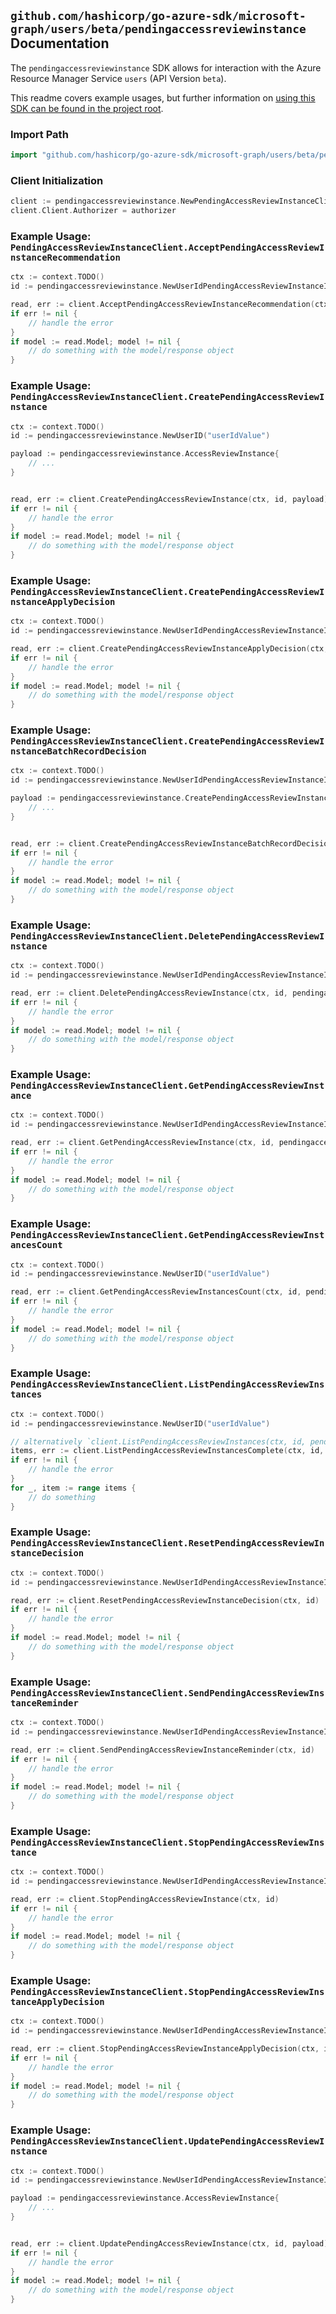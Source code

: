 
## `github.com/hashicorp/go-azure-sdk/microsoft-graph/users/beta/pendingaccessreviewinstance` Documentation

The `pendingaccessreviewinstance` SDK allows for interaction with the Azure Resource Manager Service `users` (API Version `beta`).

This readme covers example usages, but further information on [using this SDK can be found in the project root](https://github.com/hashicorp/go-azure-sdk/tree/main/docs).

### Import Path

```go
import "github.com/hashicorp/go-azure-sdk/microsoft-graph/users/beta/pendingaccessreviewinstance"
```


### Client Initialization

```go
client := pendingaccessreviewinstance.NewPendingAccessReviewInstanceClientWithBaseURI("https://management.azure.com")
client.Client.Authorizer = authorizer
```


### Example Usage: `PendingAccessReviewInstanceClient.AcceptPendingAccessReviewInstanceRecommendation`

```go
ctx := context.TODO()
id := pendingaccessreviewinstance.NewUserIdPendingAccessReviewInstanceID("userIdValue", "accessReviewInstanceIdValue")

read, err := client.AcceptPendingAccessReviewInstanceRecommendation(ctx, id)
if err != nil {
	// handle the error
}
if model := read.Model; model != nil {
	// do something with the model/response object
}
```


### Example Usage: `PendingAccessReviewInstanceClient.CreatePendingAccessReviewInstance`

```go
ctx := context.TODO()
id := pendingaccessreviewinstance.NewUserID("userIdValue")

payload := pendingaccessreviewinstance.AccessReviewInstance{
	// ...
}


read, err := client.CreatePendingAccessReviewInstance(ctx, id, payload)
if err != nil {
	// handle the error
}
if model := read.Model; model != nil {
	// do something with the model/response object
}
```


### Example Usage: `PendingAccessReviewInstanceClient.CreatePendingAccessReviewInstanceApplyDecision`

```go
ctx := context.TODO()
id := pendingaccessreviewinstance.NewUserIdPendingAccessReviewInstanceID("userIdValue", "accessReviewInstanceIdValue")

read, err := client.CreatePendingAccessReviewInstanceApplyDecision(ctx, id)
if err != nil {
	// handle the error
}
if model := read.Model; model != nil {
	// do something with the model/response object
}
```


### Example Usage: `PendingAccessReviewInstanceClient.CreatePendingAccessReviewInstanceBatchRecordDecision`

```go
ctx := context.TODO()
id := pendingaccessreviewinstance.NewUserIdPendingAccessReviewInstanceID("userIdValue", "accessReviewInstanceIdValue")

payload := pendingaccessreviewinstance.CreatePendingAccessReviewInstanceBatchRecordDecisionRequest{
	// ...
}


read, err := client.CreatePendingAccessReviewInstanceBatchRecordDecision(ctx, id, payload)
if err != nil {
	// handle the error
}
if model := read.Model; model != nil {
	// do something with the model/response object
}
```


### Example Usage: `PendingAccessReviewInstanceClient.DeletePendingAccessReviewInstance`

```go
ctx := context.TODO()
id := pendingaccessreviewinstance.NewUserIdPendingAccessReviewInstanceID("userIdValue", "accessReviewInstanceIdValue")

read, err := client.DeletePendingAccessReviewInstance(ctx, id, pendingaccessreviewinstance.DefaultDeletePendingAccessReviewInstanceOperationOptions())
if err != nil {
	// handle the error
}
if model := read.Model; model != nil {
	// do something with the model/response object
}
```


### Example Usage: `PendingAccessReviewInstanceClient.GetPendingAccessReviewInstance`

```go
ctx := context.TODO()
id := pendingaccessreviewinstance.NewUserIdPendingAccessReviewInstanceID("userIdValue", "accessReviewInstanceIdValue")

read, err := client.GetPendingAccessReviewInstance(ctx, id, pendingaccessreviewinstance.DefaultGetPendingAccessReviewInstanceOperationOptions())
if err != nil {
	// handle the error
}
if model := read.Model; model != nil {
	// do something with the model/response object
}
```


### Example Usage: `PendingAccessReviewInstanceClient.GetPendingAccessReviewInstancesCount`

```go
ctx := context.TODO()
id := pendingaccessreviewinstance.NewUserID("userIdValue")

read, err := client.GetPendingAccessReviewInstancesCount(ctx, id, pendingaccessreviewinstance.DefaultGetPendingAccessReviewInstancesCountOperationOptions())
if err != nil {
	// handle the error
}
if model := read.Model; model != nil {
	// do something with the model/response object
}
```


### Example Usage: `PendingAccessReviewInstanceClient.ListPendingAccessReviewInstances`

```go
ctx := context.TODO()
id := pendingaccessreviewinstance.NewUserID("userIdValue")

// alternatively `client.ListPendingAccessReviewInstances(ctx, id, pendingaccessreviewinstance.DefaultListPendingAccessReviewInstancesOperationOptions())` can be used to do batched pagination
items, err := client.ListPendingAccessReviewInstancesComplete(ctx, id, pendingaccessreviewinstance.DefaultListPendingAccessReviewInstancesOperationOptions())
if err != nil {
	// handle the error
}
for _, item := range items {
	// do something
}
```


### Example Usage: `PendingAccessReviewInstanceClient.ResetPendingAccessReviewInstanceDecision`

```go
ctx := context.TODO()
id := pendingaccessreviewinstance.NewUserIdPendingAccessReviewInstanceID("userIdValue", "accessReviewInstanceIdValue")

read, err := client.ResetPendingAccessReviewInstanceDecision(ctx, id)
if err != nil {
	// handle the error
}
if model := read.Model; model != nil {
	// do something with the model/response object
}
```


### Example Usage: `PendingAccessReviewInstanceClient.SendPendingAccessReviewInstanceReminder`

```go
ctx := context.TODO()
id := pendingaccessreviewinstance.NewUserIdPendingAccessReviewInstanceID("userIdValue", "accessReviewInstanceIdValue")

read, err := client.SendPendingAccessReviewInstanceReminder(ctx, id)
if err != nil {
	// handle the error
}
if model := read.Model; model != nil {
	// do something with the model/response object
}
```


### Example Usage: `PendingAccessReviewInstanceClient.StopPendingAccessReviewInstance`

```go
ctx := context.TODO()
id := pendingaccessreviewinstance.NewUserIdPendingAccessReviewInstanceID("userIdValue", "accessReviewInstanceIdValue")

read, err := client.StopPendingAccessReviewInstance(ctx, id)
if err != nil {
	// handle the error
}
if model := read.Model; model != nil {
	// do something with the model/response object
}
```


### Example Usage: `PendingAccessReviewInstanceClient.StopPendingAccessReviewInstanceApplyDecision`

```go
ctx := context.TODO()
id := pendingaccessreviewinstance.NewUserIdPendingAccessReviewInstanceID("userIdValue", "accessReviewInstanceIdValue")

read, err := client.StopPendingAccessReviewInstanceApplyDecision(ctx, id)
if err != nil {
	// handle the error
}
if model := read.Model; model != nil {
	// do something with the model/response object
}
```


### Example Usage: `PendingAccessReviewInstanceClient.UpdatePendingAccessReviewInstance`

```go
ctx := context.TODO()
id := pendingaccessreviewinstance.NewUserIdPendingAccessReviewInstanceID("userIdValue", "accessReviewInstanceIdValue")

payload := pendingaccessreviewinstance.AccessReviewInstance{
	// ...
}


read, err := client.UpdatePendingAccessReviewInstance(ctx, id, payload)
if err != nil {
	// handle the error
}
if model := read.Model; model != nil {
	// do something with the model/response object
}
```
